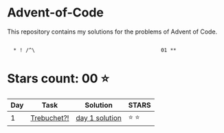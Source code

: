 # Advent-of-Code
This repository contains my solutions for the problems of Advent of Code.

```

  * ! /^\                                         01 **

```

# Stars count: 00 :star:

Day | Task | Solution | STARS |
------------ | ------------ | ------------- | ------------- |
1 |[Trebuchet?!](./day-01) |[day 1 solution](./day-01/Program.cs) | :star: :star: |


